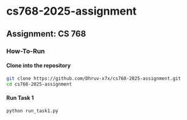 # cs768-2025-assignment

## Assignment: CS 768

### How-To-Run

#### Clone into the repository
```bash
git clone https://github.com/Dhruv-x7x/cs768-2025-assignment.git
cd cs768-2025-assignment
```

#### Run Task 1
```bash
python run_task1.py
```
